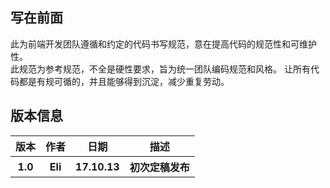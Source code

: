 ## 写在前面

此为前端开发团队遵循和约定的代码书写规范，意在提高代码的规范性和可维护性。  
此规范为参考规范，不全是硬性要求，旨为统一团队编码规范和风格。
让所有代码都是有规可循的，并且能够得到沉淀，减少重复劳动。  


## 版本信息
<table>
    <tr>
        <th>版本</th>
        <th>作者</th>
        <th>日期</th>
        <th>描述</th>
    </tr>
    <tr>
        <th>1.0</th>
        <th>Eli</th>
        <th>17.10.13</th>
        <th>初次定稿发布</th>
    </tr>
</table>
